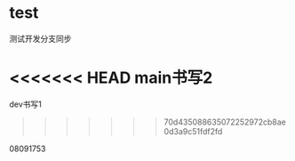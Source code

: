 # test
测试开发分支同步

<<<<<<< HEAD
main书写2
=======
dev书写1
>>>>>>> 70d435088635072252972cb8ae0d3a9c51fdf2fd



08091753
